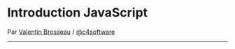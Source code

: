# Introduction JavaScript

Par [Valentin Brosseau](https://github.com/c4software) / [@c4software](http://twitter.com/c4software)

---
